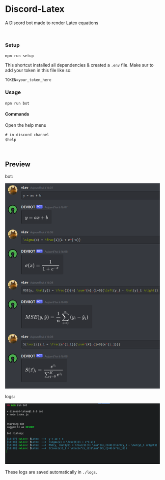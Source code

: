 # Discord-Latex

A Discord bot made to render Latex equations

<br/>

### Setup

```
npm run setup
```

This shortcut installed all dependencies & created a `.env` file.
Make sur to add your token in this file like so:
```
TOKEN=your_token_here
```




### Usage

```
npm run bot
```


#### Commands
Open the help menu
```
# in discord channel
$help
```


<br/>

## Preview

bot:

![demo](./assets/demo.png)


logs:

![logsdemo](./assets/logs.png)

These logs are saved automatically in `./logs`.